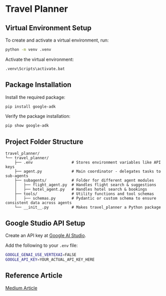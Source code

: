 # Travel Planner

## Virtual Environment Setup

To create and activate a virtual environment, run:

```sh
python -m venv .venv
```

Activate the virtual environment:

```sh
.venv\Scripts\activate.bat
```

## Package Installation

Install the required package:

```sh
pip install google-adk
```

Verify the package installation:

```sh
pip show google-adk
```

## Project Folder Structure

```
travel_planner/
└── travel_planner/
    ├── .env                 # Stores environment variables like API keys
    ├── agent.py             # Main coordinator - delegates tasks to sub-agents
    ├── subagents/           # Folder for different agent modules
    │   ├── flight_agent.py  # Handles flight search & suggestions
    │   ├── hotel_agent.py   # Handles hotel search & bookings
    ├── tools/               # Utility functions and tool schemas
    │   ├── schemas.py       # Pydantic or custom schema to ensure consistent data across agents
    └── __init__.py          # Makes travel_planner a Python package
```

## Google Studio API Setup

Create an API key at [Google AI Studio](https://aistudio.google.com/apikey).

Add the following to your `.env` file:

```sh
GOOGLE_GENAI_USE_VERTEXAI=FALSE
GOOGLE_API_KEY=YOUR_ACTUAL_API_KEY_HERE
```

## Reference Article

[Medium Article](https://ai.gopubby.com/from-zero-to-genius-how-i-built-a-powerful-ai-agent-with-googles-adk-in-just-100-lines-of-code-79c16ceba7cc)
